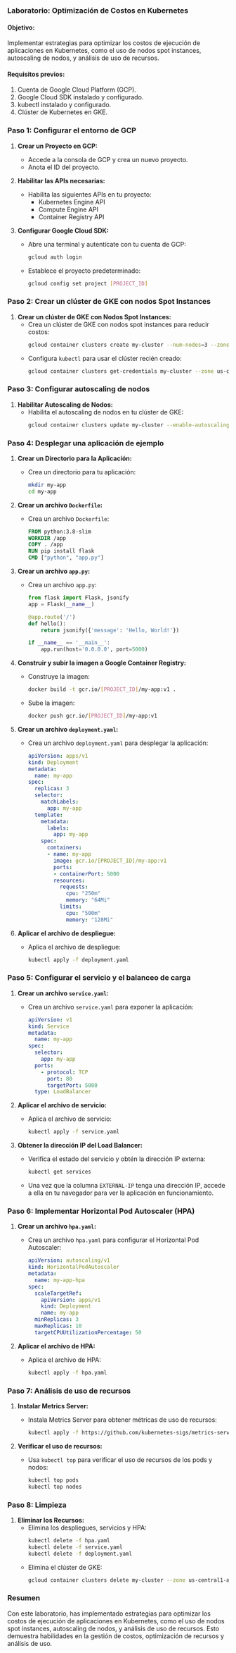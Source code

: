 ### Laboratorio: Optimización de Costos en Kubernetes

#### Objetivo:
Implementar estrategias para optimizar los costos de ejecución de aplicaciones en Kubernetes, como el uso de nodos spot instances, autoscaling de nodos, y análisis de uso de recursos.

#### Requisitos previos:
1. Cuenta de Google Cloud Platform (GCP).
2. Google Cloud SDK instalado y configurado.
3. kubectl instalado y configurado.
4. Clúster de Kubernetes en GKE.

### Paso 1: Configurar el entorno de GCP

1. **Crear un Proyecto en GCP:**
   - Accede a la consola de GCP y crea un nuevo proyecto.
   - Anota el ID del proyecto.

2. **Habilitar las APIs necesarias:**
   - Habilita las siguientes APIs en tu proyecto:
     - Kubernetes Engine API
     - Compute Engine API
     - Container Registry API

3. **Configurar Google Cloud SDK:**
   - Abre una terminal y autentícate con tu cuenta de GCP:
     ```sh
     gcloud auth login
     ```
   - Establece el proyecto predeterminado:
     ```sh
     gcloud config set project [PROJECT_ID]
     ```

### Paso 2: Crear un clúster de GKE con nodos Spot Instances

1. **Crear un clúster de GKE con Nodos Spot Instances:**
   - Crea un clúster de GKE con nodos spot instances para reducir costos:
     ```sh
     gcloud container clusters create my-cluster --num-nodes=3 --zone us-central1-a --spot
     ```
   - Configura `kubectl` para usar el clúster recién creado:
     ```sh
     gcloud container clusters get-credentials my-cluster --zone us-central1-a
     ```

### Paso 3: Configurar autoscaling de nodos

1. **Habilitar Autoscaling de Nodos:**
   - Habilita el autoscaling de nodos en tu clúster de GKE:
     ```sh
     gcloud container clusters update my-cluster --enable-autoscaling --min-nodes=1 --max-nodes=10 --zone us-central1-a
     ```

### Paso 4: Desplegar una aplicación de ejemplo

1. **Crear un Directorio para la Aplicación:**
   - Crea un directorio para tu aplicación:
     ```sh
     mkdir my-app
     cd my-app
     ```

2. **Crear un archivo `Dockerfile`:**
   - Crea un archivo `Dockerfile`:
     ```Dockerfile
     FROM python:3.8-slim
     WORKDIR /app
     COPY . /app
     RUN pip install flask
     CMD ["python", "app.py"]
     ```

3. **Crear un archivo `app.py`:**
   - Crea un archivo `app.py`:
     ```python
     from flask import Flask, jsonify
     app = Flask(__name__)

     @app.route('/')
     def hello():
         return jsonify({'message': 'Hello, World!'})

     if __name__ == '__main__':
         app.run(host='0.0.0.0', port=5000)
     ```

4. **Construir y subir la imagen a Google Container Registry:**
   - Construye la imagen:
     ```sh
     docker build -t gcr.io/[PROJECT_ID]/my-app:v1 .
     ```
   - Sube la imagen:
     ```sh
     docker push gcr.io/[PROJECT_ID]/my-app:v1
     ```

5. **Crear un archivo `deployment.yaml`:**
   - Crea un archivo `deployment.yaml` para desplegar la aplicación:
     ```yaml
     apiVersion: apps/v1
     kind: Deployment
     metadata:
       name: my-app
     spec:
       replicas: 3
       selector:
         matchLabels:
           app: my-app
       template:
         metadata:
           labels:
             app: my-app
         spec:
           containers:
           - name: my-app
             image: gcr.io/[PROJECT_ID]/my-app:v1
             ports:
             - containerPort: 5000
             resources:
               requests:
                 cpu: "250m"
                 memory: "64Mi"
               limits:
                 cpu: "500m"
                 memory: "128Mi"
     ```

6. **Aplicar el archivo de despliegue:**
   - Aplica el archivo de despliegue:
     ```sh
     kubectl apply -f deployment.yaml
     ```

### Paso 5: Configurar el servicio y el balanceo de carga

1. **Crear un archivo `service.yaml`:**
   - Crea un archivo `service.yaml` para exponer la aplicación:
     ```yaml
     apiVersion: v1
     kind: Service
     metadata:
       name: my-app
     spec:
       selector:
         app: my-app
       ports:
         - protocol: TCP
           port: 80
           targetPort: 5000
       type: LoadBalancer
     ```

2. **Aplicar el archivo de servicio:**
   - Aplica el archivo de servicio:
     ```sh
     kubectl apply -f service.yaml
     ```

3. **Obtener la dirección IP del Load Balancer:**
   - Verifica el estado del servicio y obtén la dirección IP externa:
     ```sh
     kubectl get services
     ```
   - Una vez que la columna `EXTERNAL-IP` tenga una dirección IP, accede a ella en tu navegador para ver la aplicación en funcionamiento.

### Paso 6: Implementar Horizontal Pod Autoscaler (HPA)

1. **Crear un archivo `hpa.yaml`:**
   - Crea un archivo `hpa.yaml` para configurar el Horizontal Pod Autoscaler:
     ```yaml
     apiVersion: autoscaling/v1
     kind: HorizontalPodAutoscaler
     metadata:
       name: my-app-hpa
     spec:
       scaleTargetRef:
         apiVersion: apps/v1
         kind: Deployment
         name: my-app
       minReplicas: 3
       maxReplicas: 10
       targetCPUUtilizationPercentage: 50
     ```

2. **Aplicar el archivo de HPA:**
   - Aplica el archivo de HPA:
     ```sh
     kubectl apply -f hpa.yaml
     ```

### Paso 7: Análisis de uso de recursos

1. **Instalar Metrics Server:**
   - Instala Metrics Server para obtener métricas de uso de recursos:
     ```sh
     kubectl apply -f https://github.com/kubernetes-sigs/metrics-server/releases/latest/download/components.yaml
     ```

2. **Verificar el uso de recursos:**
   - Usa `kubectl top` para verificar el uso de recursos de los pods y nodos:
     ```sh
     kubectl top pods
     kubectl top nodes
     ```

### Paso 8: Limpieza

1. **Eliminar los Recursos:**
   - Elimina los despliegues, servicios y HPA:
     ```sh
     kubectl delete -f hpa.yaml
     kubectl delete -f service.yaml
     kubectl delete -f deployment.yaml
     ```
   - Elimina el clúster de GKE:
     ```sh
     gcloud container clusters delete my-cluster --zone us-central1-a
     ```

### Resumen

Con este laboratorio, has implementado estrategias para optimizar los costos de ejecución de aplicaciones en Kubernetes, como el uso de nodos spot instances, autoscaling de nodos, y análisis de uso de recursos. Esto demuestra habilidades en la gestión de costos, optimización de recursos y análisis de uso.
